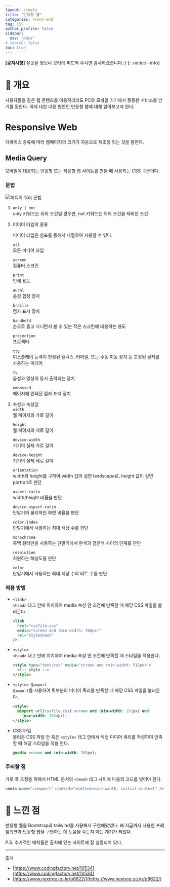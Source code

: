 ```yaml
---
layout: single
title: "반응형 웹"
categories: Front-end
tag: CSS
author_profile: false
sidebar:
  nav: "docs"
# search: false
toc: true
---
```


**[공지사항]** 잘못된 정보나 오타에 피드백 주시면 감사하겠습니다.:)
{: .notice--info}

# 🔎 개요

사용자들을 같은 웹 콘텐츠를 이용하더라도 PC와 모바일 기기에서 동등한 서비스를 받기를 원한다. 이에 대한 대응 방안인 반응형 웹에 대해 알아보고자 한다.

# Responsive Web

디바이스 종류에 따라 웹페이지의 크기가 자동으로 재조정 되는 것을 말한다.

## Media Query

모바일에 대응되는 반응형 또는 적응형 웹 사이트를 만들 때 사용되는 CSS 구문이다.

### 문법

![미디어 쿼리 문법](https://www.nextree.co.kr/content/images/2021/01/jsseo-140329-CSS-02-1024x167.png)

1. `only | not`  
   only 키워드는 뒤의 조건일 경우만, not 키워드는 뒤의 조건을 제외한 조건

2. 미디어 타입의 종류

   미디어 타입은 쉼표를 통해서 나열하여 사용할 수 있다.

   `all`  
    모든 미디어 타입

   `screen`  
    컴퓨터 스크린

   `print`  
    인쇄 용도

   `aural`  
    음성 합성 장치

   `braille`  
    점자 표시 장치

   `handheld`  
    손으로 들고 다니면서 볼 수 있는 작은 스크린에 대응하는 용도

   `projection`  
    프로젝터

   `tty`  
    디스플레이 능력이 한정된 텔렉스, 터미널, 또는 수동 이동 장치 등 고정된 글자를 사용하는 미디어

   `tv`  
    음성과 영상이 동시 출력되는 장치

   `embossed`  
    페이지에 인쇄된 점자 표지 장치

3. 속성과 속성값  
   `width`  
   웹 페이지의 가로 길이

   `height`  
   웹 페이지의 세로 길이

   `device-width`  
   기기의 실제 가로 길이

   `device-height`  
   기기의 실제 세로 길이

   `orientation`  
   width와 height를 구하여 width 값이 길면 landscape로, height 값이 길면 portrait로 판단

   `aspect-ratio`  
   width/height 비율을 판단

   `device-aspect-ratio`  
   단말기의 물리적인 화면 비율을 판단

   `color-index`  
   단말기에서 사용하는 최대 색상 수를 판단

   `monochrome`  
   흑백 컬러만을 사용하는 단말기에서 흰색과 검은색 사이의 단계를 판단

   `resolution`  
   지원하는 해상도를 판단

   `color`  
   단말기에서 사용하는 최대 색상 수의 비트 수를 판단

### 적용 방법

- `<link>`  
  `<head>` 태그 안에 위치하여 media 속성 안 조건에 만족할 때 해당 CSS 파일을 불러온다.

  ```html
  <link
    href="cssfile.css"
    media="screen and (min-width: 768px)"
    rel="stylesheet"
  />
  ```

- `<style>`  
  `<head>` 태그 안에 위치하여 media 속성 안 조건에 만족할 때 스타일을 적용한다.

  ```html
  <style type="text/css" media="screen and (min-width: 512px)">
    <!-- style -->
  </style>
  ```

- `<style>-@import`  
  `@import`를 사용하여 뒷부분의 미디어 쿼리를 만족할 때 해당 CSS 파일을 불러온다.

  ```html
  <style>
    @import url(cssfile.css) screen and (min-width: 152px) and
      (max-width: 1024px);
  </style>
  ```

- CSS 파일  
  불러온 CSS 파일 안 혹은 `<style>` 태그 안에서 직접 미디어 쿼리를 작성하여 만족할 때 해당 스타일을 적용 한다.
  ```css
  @media screen and (min-width: 768px);
  ```

### 주의할 점

가로 폭 조정을 위해서 HTML 문서의 `<head>` 태그 사이에 다음의 코드를 넣어야 한다.

```html
<meta name="viewport" content="width=device-width, initial-scale=1" />
```

# 💭 느낀 점

반응형 웹을 Bootstrap과 tailwind를 사용해서 구현해왔었다. 왜 지금까지 사용한 프레임워크가 반응형 웹을 구현하는 데 도움을 주는지 아는 계기가 되었다.

P.S. 추가적인 배치들은 출처에 있는 사이트에 잘 설명되어 있다.

---

출처

- [https://www.codingfactory.net/10534](https://www.codingfactory.net/10534)
- [https://www.nextree.co.kr/p8622/](https://www.nextree.co.kr/p8622/)
